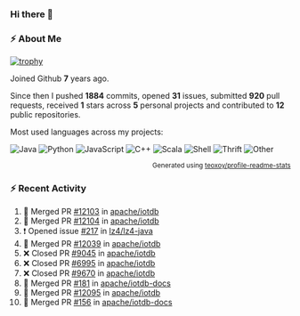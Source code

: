 ### Hi there 👋

### :zap: About Me

[![trophy](https://github-profile-trophy.vercel.app/?username=HTHou&theme=onedark)](https://github.com/ryo-ma/github-profile-trophy)
   
Joined Github **7** years ago.

Since then I pushed **1884** commits, opened **31** issues, submitted **920** pull requests, received **1** stars across **5** personal projects and contributed to **12** public repositories.

Most used languages across my projects:

![Java](https://img.shields.io/static/v1?style=flat-square&label=%E2%A0%80&color=555&labelColor=%23b07219&message=Java%EF%B8%B195.4%25)
![Python](https://img.shields.io/static/v1?style=flat-square&label=%E2%A0%80&color=555&labelColor=%233572A5&message=Python%EF%B8%B11.2%25)
![JavaScript](https://img.shields.io/static/v1?style=flat-square&label=%E2%A0%80&color=555&labelColor=%23f1e05a&message=JavaScript%EF%B8%B10.7%25)
![C++](https://img.shields.io/static/v1?style=flat-square&label=%E2%A0%80&color=555&labelColor=%23f34b7d&message=C%2B%2B%EF%B8%B10.5%25)
![Scala](https://img.shields.io/static/v1?style=flat-square&label=%E2%A0%80&color=555&labelColor=%23c22d40&message=Scala%EF%B8%B10.4%25)
![Shell](https://img.shields.io/static/v1?style=flat-square&label=%E2%A0%80&color=555&labelColor=%2389e051&message=Shell%EF%B8%B10.3%25)
![Thrift](https://img.shields.io/static/v1?style=flat-square&label=%E2%A0%80&color=555&labelColor=%23D12127&message=Thrift%EF%B8%B10.3%25)
![Other](https://img.shields.io/static/v1?style=flat-square&label=%E2%A0%80&color=555&labelColor=%23ededed&message=Other%EF%B8%B10.8%25)

<p align="right"><sub>Generated using <a href="https://github.com/marketplace/actions/profile-readme-stats">teoxoy/profile-readme-stats</a></sub></p>


<!--![](https://github.com/HTHou/HTHou/blob/output/github-contribution-grid-snake.svg)-->

<!--![Haonan Hou's github stats](https://github-readme-stats.vercel.app/api?username=HTHou&count_private=true&show_icons=true&theme=onedark)-->

<!--![Haonan Hou's wakatime stats](https://github-readme-stats.vercel.app/api/wakatime?username=HTHou&layout=compact&theme=onedark)-->

<!--![Top Langs](https://github-readme-stats.vercel.app/api/top-langs/?username=HTHou&theme=onedark&layout=compact)-->

### :zap: Recent Activity
<!--START_SECTION:activity-->
1. 🎉 Merged PR [#12103](https://github.com/apache/iotdb/pull/12103) in [apache/iotdb](https://github.com/apache/iotdb)
2. 🎉 Merged PR [#12104](https://github.com/apache/iotdb/pull/12104) in [apache/iotdb](https://github.com/apache/iotdb)
3. ❗ Opened issue [#217](https://github.com/lz4/lz4-java/issues/217) in [lz4/lz4-java](https://github.com/lz4/lz4-java)
4. 🎉 Merged PR [#12039](https://github.com/apache/iotdb/pull/12039) in [apache/iotdb](https://github.com/apache/iotdb)
5. ❌ Closed PR [#9045](https://github.com/apache/iotdb/pull/9045) in [apache/iotdb](https://github.com/apache/iotdb)
6. ❌ Closed PR [#6995](https://github.com/apache/iotdb/pull/6995) in [apache/iotdb](https://github.com/apache/iotdb)
7. ❌ Closed PR [#9670](https://github.com/apache/iotdb/pull/9670) in [apache/iotdb](https://github.com/apache/iotdb)
8. 🎉 Merged PR [#181](https://github.com/apache/iotdb-docs/pull/181) in [apache/iotdb-docs](https://github.com/apache/iotdb-docs)
9. 🎉 Merged PR [#12095](https://github.com/apache/iotdb/pull/12095) in [apache/iotdb](https://github.com/apache/iotdb)
10. 🎉 Merged PR [#156](https://github.com/apache/iotdb-docs/pull/156) in [apache/iotdb-docs](https://github.com/apache/iotdb-docs)
<!--END_SECTION:activity-->

<!--
**HTHou/HTHou** is a ✨ _special_ ✨ repository because its `README.md` (this file) appears on your GitHub profile.

Here are some ideas to get you started:

- 🔭 I’m currently working on ...
- 🌱 I’m currently learning ...
- 👯 I’m looking to collaborate on ...
- 🤔 I’m looking for help with ...
- 💬 Ask me about ...
- 📫 How to reach me: ...
- 😄 Pronouns: ...
- ⚡ Fun fact: ...
-->
